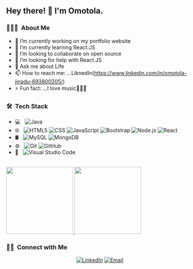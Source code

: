 <h2> Hey there! 👋 I'm Omotola.</h2>

<h3> 👨🏻‍💻 &nbsp;About Me </h3>


- 🔭 I’m currently working on my portfolio website
- 🌱 I’m currently learning React.JS
- 👯 I’m looking to collaborate on open source
- 🤔 I’m looking for help with React.JS
- 💬 Ask me about Life
- 📫 How to reach me: ...LiknedIn(https://www.linkedin.com/in/omotola-jinadu-693800205/)
- ⚡ Fun fact: ...I love music🎸🎸🎸

<h3> 🛠 &nbsp;Tech Stack</h3>

- 💻 &nbsp;
  ![Java](https://img.shields.io/badge/-Java-333333?style=flat&logo=Java&logoColor=007396)
- 🌐 &nbsp;
  ![HTML5](https://img.shields.io/badge/-HTML5-333333?style=flat&logo=HTML5)
  ![CSS](https://img.shields.io/badge/-CSS-333333?style=flat&logo=CSS3&logoColor=1572B6)
  ![JavaScript](https://img.shields.io/badge/-JavaScript-333333?style=flat&logo=javascript)
  ![Bootstrap](https://img.shields.io/badge/-Bootstrap-333333?style=flat&logo=bootstrap&logoColor=563D7C)
  ![Node.js](https://img.shields.io/badge/-Node.js-333333?style=flat&logo=node.js)
  ![React](https://img.shields.io/badge/-React-333333?style=flat&logo=react)
- 🛢 &nbsp;
  ![MySQL](https://img.shields.io/badge/-MySQL-333333?style=flat&logo=mysql)
  ![MongoDB](https://img.shields.io/badge/-MongoDB-333333?style=flat&logo=mongodb)
- ⚙️ &nbsp;
  ![Git](https://img.shields.io/badge/-Git-333333?style=flat&logo=git)
  ![GitHub](https://img.shields.io/badge/-GitHub-333333?style=flat&logo=github)
- 🔧 &nbsp;
  ![Visual Studio Code](https://img.shields.io/badge/-Visual%20Studio%20Code-333333?style=flat&logo=visual-studio-code&logoColor=007ACC)

<br/>

<a href="https://github.com/tolagenius1123">
  <img height="180em" src="https://github-readme-stats.vercel.app/api?username=tolagenius1123&theme=buefy&show_icons=true" />
  <img height="180em" src="https://github-readme-stats.vercel.app/api/top-langs/?username=tolagenius1123&theme=buefy&layout=compact" />
</a>

<br/>

<h3> 🤝🏻 &nbsp;Connect with Me </h3>

<p align="center">
<a href="https://www.linkedin.com/in/omotola-jinadu-693800205/"><img alt="LinkedIn" src="https://img.shields.io/badge/LinkedIn-Omotola%20Singh-blue?style=flat-square&logo=linkedin"></a>
<a href="mailto:tolajinadu1123@gmail.com"><img alt="Email" src="https://img.shields.io/badge/Email-tolajinadu1123@gmail.com-blue?style=flat-square&logo=gmail"></a>
</p>






